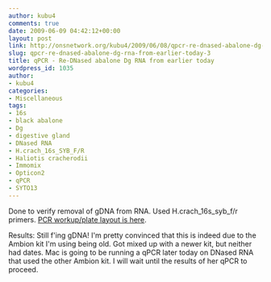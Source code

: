 ```yaml
---
author: kubu4
comments: true
date: 2009-06-09 04:42:12+00:00
layout: post
link: http://onsnetwork.org/kubu4/2009/06/08/qpcr-re-dnased-abalone-dg-rna-from-earlier-today-3/
slug: qpcr-re-dnased-abalone-dg-rna-from-earlier-today-3
title: qPCR - Re-DNased abalone Dg RNA from earlier today
wordpress_id: 1035
author:
- kubu4
categories:
- Miscellaneous
tags:
- 16s
- black abalone
- Dg
- digestive gland
- DNased RNA
- H.crach_16s_SYB_F/R
- Haliotis cracherodii
- Immomix
- Opticon2
- qPCR
- SYTO13
---
```


Done to verify removal of gDNA from RNA. Used H.crach_16s_syb_f/r primers. [PCR workup/plate layout is here](http://eagle.fish.washington.edu/Arabidopsis/Notebook%20Workup%20Files/20090608-01.jpg).

Results: Still f'ing gDNA! I'm pretty convinced that this is indeed due to the Ambion kit I'm using being old. Got mixed up with a newer kit, but neither had dates. Mac is going to be running a qPCR later today on DNased RNA that used the other Ambion kit. I will wait until the results of her qPCR to proceed.
